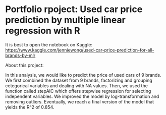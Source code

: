 # Portfolio rpoject: Used car price prediction by multiple linear regression with R

It is best to open the notebook on Kaggle: https://www.kaggle.com/jenniewong/used-car-price-prediction-for-all-brands-by-mlr

About this project: 

In this analysis, we would like to predict the price of used cars of 9 brands. We first combined the dataset from 9 brands, factorizing and grouping cetegorical variables and dealing with NA values. Then, we used the function called stepAIC which offers stepwise regression for selecting independent variables. We improved the model by log-transformation and removing outliers. Eventually, we reach a final version of the model that yields the R^2 of 0.854.
